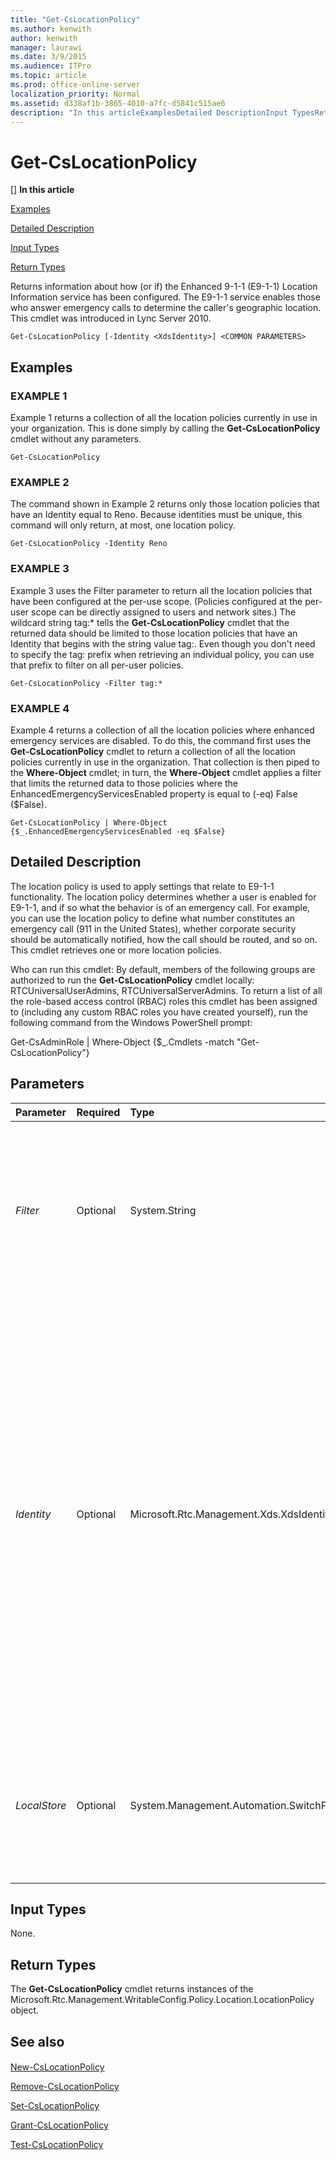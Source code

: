 ```yaml
---
title: "Get-CsLocationPolicy"
ms.author: kenwith
author: kenwith
manager: laurawi
ms.date: 3/9/2015
ms.audience: ITPro
ms.topic: article
ms.prod: office-online-server
localization_priority: Normal
ms.assetid: d338af1b-3865-4010-a7fc-d5841c515ae6
description: "In this articleExamplesDetailed DescriptionInput TypesReturn Types"
---
```


# Get-CsLocationPolicy
[]
 **In this article**
  
[Examples](#sectionSection0)
  
[Detailed Description](#sectionSection1)
  
[Input Types](#sectionSection2)
  
[Return Types](#sectionSection3)
  
Returns information about how (or if) the Enhanced 9-1-1 (E9-1-1) Location Information service has been configured. The E9-1-1 service enables those who answer emergency calls to determine the caller's geographic location. This cmdlet was introduced in Lync Server 2010.
  
```
Get-CsLocationPolicy [-Identity <XdsIdentity>] <COMMON PARAMETERS>

```

## Examples
<a name="sectionSection0"> </a>

### EXAMPLE 1

Example 1 returns a collection of all the location policies currently in use in your organization. This is done simply by calling the **Get-CsLocationPolicy** cmdlet without any parameters. 
  
```
Get-CsLocationPolicy
```

### EXAMPLE 2

The command shown in Example 2 returns only those location policies that have an Identity equal to Reno. Because identities must be unique, this command will only return, at most, one location policy.
  
```
Get-CsLocationPolicy -Identity Reno
```

### EXAMPLE 3

Example 3 uses the Filter parameter to return all the location policies that have been configured at the per-use scope. (Policies configured at the per-user scope can be directly assigned to users and network sites.) The wildcard string tag:* tells the **Get-CsLocationPolicy** cmdlet that the returned data should be limited to those location policies that have an Identity that begins with the string value tag:. Even though you don't need to specify the tag: prefix when retrieving an individual policy, you can use that prefix to filter on all per-user policies. 
  
```
Get-CsLocationPolicy -Filter tag:*
```

### EXAMPLE 4

Example 4 returns a collection of all the location policies where enhanced emergency services are disabled. To do this, the command first uses the **Get-CsLocationPolicy** cmdlet to return a collection of all the location policies currently in use in the organization. That collection is then piped to the **Where-Object** cmdlet; in turn, the **Where-Object** cmdlet applies a filter that limits the returned data to those policies where the EnhancedEmergencyServicesEnabled property is equal to (-eq) False ($False). 
  
```
Get-CsLocationPolicy | Where-Object {$_.EnhancedEmergencyServicesEnabled -eq $False}
```

## Detailed Description
<a name="sectionSection1"> </a>

The location policy is used to apply settings that relate to E9-1-1 functionality. The location policy determines whether a user is enabled for E9-1-1, and if so what the behavior is of an emergency call. For example, you can use the location policy to define what number constitutes an emergency call (911 in the United States), whether corporate security should be automatically notified, how the call should be routed, and so on. This cmdlet retrieves one or more location policies.
  
Who can run this cmdlet: By default, members of the following groups are authorized to run the **Get-CsLocationPolicy** cmdlet locally: RTCUniversalUserAdmins, RTCUniversalServerAdmins. To return a list of all the role-based access control (RBAC) roles this cmdlet has been assigned to (including any custom RBAC roles you have created yourself), run the following command from the Windows PowerShell prompt: 
  
Get-CsAdminRole | Where-Object {$_.Cmdlets -match "Get-CsLocationPolicy"}
  
## Parameters
<a name="sectionSection1"> </a>

|**Parameter**|**Required**|**Type**|**Description**|
|:-----|:-----|:-----|:-----|
| _Filter_ <br/> |Optional  <br/> |System.String  <br/> |A string containing wildcard characters that will retrieve location policies based on matching the Identity value of the policy to the wildcard string.  <br/> |
| _Identity_ <br/> |Optional  <br/> |Microsoft.Rtc.Management.Xds.XdsIdentity  <br/> |The unique identifier of the location policy you want to retrieve. To retrieve the global location policy, use a value of Global. For a policy created at the site scope, this value will be in the form site:\<site name\>, where site name is the name of a site defined in the Lync Server deployment (for example, site:Redmond). For a policy created at the per-user scope, this value will simply be the name of the policy, such as Reno.  <br/> |
| _LocalStore_ <br/> |Optional  <br/> |System.Management.Automation.SwitchParameter  <br/> |Retrieves the location policy information from the local replica of the Central Management store, rather than the Central Management store itself.  <br/> |
   
## Input Types
<a name="sectionSection2"> </a>

None.
  
## Return Types
<a name="sectionSection3"> </a>

The **Get-CsLocationPolicy** cmdlet returns instances of the Microsoft.Rtc.Management.WritableConfig.Policy.Location.LocationPolicy object. 
  
## See also
<a name="sectionSection3"> </a>

#### 

[New-CsLocationPolicy](new-cslocationpolicy.md)
  
[Remove-CsLocationPolicy](remove-cslocationpolicy.md)
  
[Set-CsLocationPolicy](set-cslocationpolicy.md)
  
[Grant-CsLocationPolicy](grant-cslocationpolicy.md)
  
[Test-CsLocationPolicy](test-cslocationpolicy.md)

